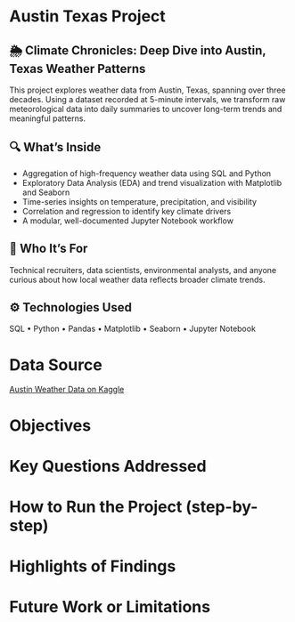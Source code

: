 # Austin Texas Project

## 🌦️ Climate Chronicles: Deep Dive into Austin, Texas Weather Patterns

This project explores weather data from Austin, Texas, spanning over three decades. Using a dataset recorded at 5-minute intervals, we transform raw meteorological data into daily summaries to uncover long-term trends and meaningful patterns.

## 🔍 What’s Inside
- Aggregation of high-frequency weather data using SQL and Python
- Exploratory Data Analysis (EDA) and trend visualization with Matplotlib and Seaborn
- Time-series insights on temperature, precipitation, and visibility
- Correlation and regression to identify key climate drivers
- A modular, well-documented Jupyter Notebook workflow

## 🧠 Who It’s For
Technical recruiters, data scientists, environmental analysts, and anyone curious about how local weather data reflects broader climate trends.

## ⚙️ Technologies Used
SQL • Python • Pandas • Matplotlib • Seaborn • Jupyter Notebook

# Data Source 

[Austin Weather Data on Kaggle](https://www.kaggle.com/datasets/grubenm/austin-weather?resource=download)

# Objectives

# Key Questions Addressed

# How to Run the Project (step-by-step)

# Highlights of Findings

# Future Work or Limitations
